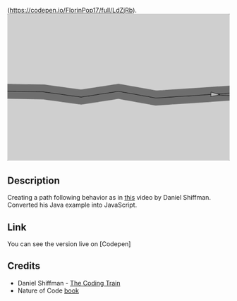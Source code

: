 (https://codepen.io/FlorinPop17/full/LdZjRb).
![Path folloring](./example.gif)

## Description
Creating a path following behavior as in [this](https://www.youtube.com/watch?v=2qGsBClh3hE) video by Daniel Shiffman. Converted his Java example into JavaScript.

## Link
You can see the version live on [Codepen]

## Credits
- Daniel Shiffman - [The Coding Train](https://www.youtube.com/channel/UCvjgXvBlbQiydffZU7m1_aw)
- Nature of Code [book](http://natureofcode.com/book/)